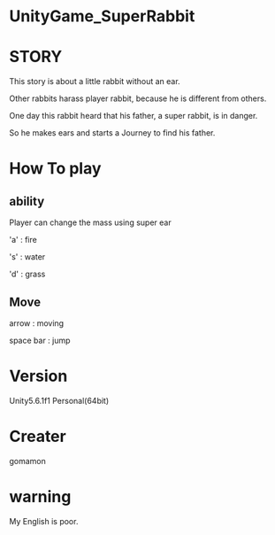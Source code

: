 # UnityGame_SuperRabbit

STORY
=====
This story is about a little rabbit without an ear.

Other rabbits harass player rabbit, because he is different from others.

One day this rabbit heard that his father, a super rabbit, is in danger.

So he makes ears and starts a Journey to find his father.


How To play
===========

ability
-------
Player can change the mass using super ear

'a' : fire

's' : water

'd' : grass

Move
----
arrow : moving

space bar : jump

Version
=======
Unity5.6.1f1 Personal(64bit)

Creater
=======
gomamon

warning
=======
My English is poor.
